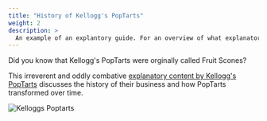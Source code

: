 ```yaml
---
title: "History of Kellogg's PopTarts"
weight: 2
description: >
  An example of an explantory guide. For an overview of what explanatory guides are in Diátaxis, see the [Explanatory Guides page](/docs/explanatory/).
---
```


Did you know that Kellogg's PopTarts were orginally called Fruit Scones?

This irreverent and oddly combative [explanatory content by Kellogg's PopTarts](https://www.poptarts.com/en_US/our-story.html) discusses the history of their business and how PopTarts transformed over time.

![Kelloggs Poptarts](/kellogs.png 'Kellogs Poptarts')